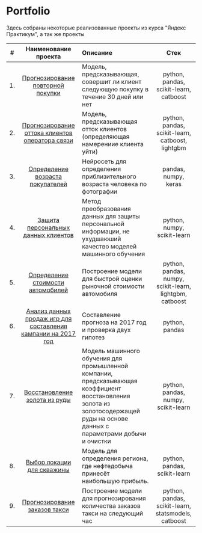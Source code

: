 # Portfolio

Здесь собраны некоторые реализованные проекты из курса "Яндекс Практикум", а так же проекты

| #  | Наименование проекта | Описание | Стек |
| -- | :------------------: | :------- | :--: |
| 1. | [Прогнозирование повторной покупки](https://github.com/StepanMirenkov/portfolio/tree/main/30_days_prediction) | Модель, предсказывающая, совершит ли клиент следующую покупку в течение 30 дней или нет | python, pandas, scikit-learn, catboost|
| 2. | [Прогнозирование оттока клиентов оператора связи](https://github.com/StepanMirenkov/portfolio/tree/main/customer_churn_forecasting) | Модель, предсказывающая отток клиентов (определяющая намерениие клиента уйти) | python, pandas, scikit-learn, catboost, lightgbm |
| 3. | [Определение возраста покупателей](https://github.com/StepanMirenkov/portfolio/tree/main/customer_age_recognition) | Нейросеть для определения приблизительного возраста человека по фотографии | pandas, numpy, keras |
| 4. | [Защита персональных данных клиентов](https://github.com/StepanMirenkov/portfolio/tree/main/customer_data_protection) | Метод преобразования данных для защиты персональной информации, не ухудшаюший качество моделей машинного обучения | python, numpy, scikit-learn |
| 5. | [Определение стоимости автомобилей](https://github.com/StepanMirenkov/portfolio/tree/main/car_price_prediction) | Построение модели для быстрой оценки рыночной стоимости автомобиля | python, pandas, numpy, scikit-learn, lightgbm, catboost |
| 6. | [Анализ данных продаж игр для составления кампании на 2017 год](https://github.com/StepanMirenkov/portfolio/tree/main/marketing_campaign_statistics) | Составление прогноза на 2017 год и проверка двух гипотез | python, pandas |
| 7. | [Восстановление золота из руды](https://github.com/StepanMirenkov/portfolio/tree/main/gold_recovery) | Модель машинного обучения для промышленной компании, предсказывающая коэффициент восстановления золота из золотосодержащей руды на основе данных с параметрами добычи и очистки | python, pandas, numpy, scikit-learn |
| 8. | [Выбор локации для скважины](https://github.com/StepanMirenkov/portfolio/tree/main/oil_research_prediction) | Модель для определения региона, где нефтедобыча принесёт наибольшую прибыль. | python, pandas, scikit-learn |
| 9. | [Прогнозирование заказов такси](https://github.com/StepanMirenkov/portfolio/tree/main/taxi_ordering_prediction) | Построение модели для прогнозирования количества заказов такси на следующий час |python, pandas, scikit-learn, statsmodels, catboost |
